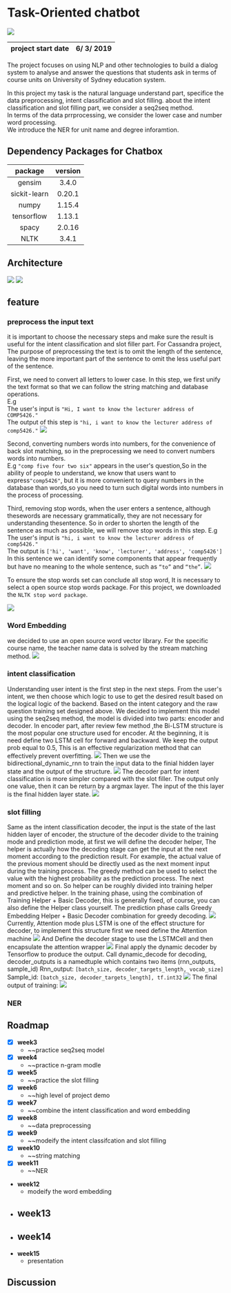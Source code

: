 # Task-Oriented chatbot
<img src="https://cdn.technologyadvice.com/wp-content/uploads/2018/02/friendly-chatbot-700x408.jpg">

|project start date|6/ 3/ 2019|
|:---:|:---:|

The project focuses on using NLP and other technologies to build a dialog system to analyse and answer the questions that students ask in terms of course units on University of Sydney education system.  

In this project my task is the natural language understand part, specifice the data preprocessing, intent classification and slot filling. about the intent classification and slot filling part, we consider a seq2seq method.   
In terms of the data prrprocessing, we consider the lower case and number word processing.  
We introduce the NER for unit name and degree inforamtion.

## Dependency Packages for Chatbox
|package|version|
|:---:|:---:|
|gensim|3.4.0|
|sickit-learn|0.20.1|
|numpy|1.15.4|
|tensorflow|1.13.1|
|spacy|2.0.16|
|NLTK|3.4.1|

## Architecture
<img src="https://github.com/teddy-ssy/Task-oriented-chatbot/blob/master/reademe/architicture.png">
<img src="https://github.com/teddy-ssy/Task-oriented-chatbot/blob/master/reademe/architicture2.png">

## feature

### preprocess the input text

it is important to choose the necessary steps and make sure the result is useful for the intent classification and slot filler part. For Cassandra project, The purpose of preprocessing the text is to omit the length of the sentence, leaving the more important part of the sentence to omit the less useful part of the sentence.

First, we need to convert all letters to lower case. In this step, we first unify the text format so that we can follow the string matching and database operations.  
E.g  
The user's input is `"Hi, I want to know the lecturer address of COMP5426."`  
The output of this step is `"hi, i want to know the lecturer address of comp5426."`
<img src="https://github.com/teddy-ssy/Task-oriented-chatbot/blob/master/reademe/preprocessing%201.png">

Second, converting numbers words into numbers, 
for the convenience of back slot matching, so in the preprocessing we need to convert numbers words into
numbers.  
E.g
`"comp five four two six"` appears in the user's question,So in the ability of people to understand, we know that users want to express`"comp5426"`, but it is more convenient to query numbers in the database than words,so you need to turn such digital words into numbers in the process of processing.

Third, removing stop words, 
when the user enters a sentence, although thesewords are necessary grammatically, they are not necessary for understanding thesentence. So in order to shorten the length of the sentence as much as possible, we
will remove stop words in this step.
E.g
The user's input is `"hi, i want to know the lecturer address of comp5426."`  
The output is `['hi', 'want', 'know', 'lecturer', 'address', 'comp5426']`  
In this sentence we can identify some components that appear frequently but have no meaning to the whole sentence, such as `“to”` and `“the”`.
<img src="https://github.com/teddy-ssy/Task-oriented-chatbot/blob/master/reademe/processing2.png">

To ensure the stop words set can conclude all stop word, It is necessary to select a open source stop words package. For this project, we downloaded the `NLTK stop word package`.

<img src="https://github.com/teddy-ssy/Task-oriented-chatbot/blob/master/reademe/preprocessing3.png">

### Word Embedding

we decided to use an open source word vector library. For the specific course name, the teacher name data is solved by the stream matching method.
<img src="https://github.com/teddy-ssy/Task-oriented-chatbot/blob/master/reademe/%E5%B1%8F%E5%B9%95%E5%BF%AB%E7%85%A7%202019-05-21%20%E4%B8%8B%E5%8D%8810.00.12.png">

### intent classification

Understanding user intent is the first step in the next steps. From the user's intent, we then choose which logic to use to get the desired result based on the logical logic of the backend. Based on the intent category and the raw question training set designed above. We decided to implement this model using the seq2seq method, the model is divided into two parts: encoder and decoder.
In encoder part, after review few method ,the Bi-LSTM structure is the most popular one structure used for encoder. At the beginning, it is need define two LSTM cell for forward and backward. We keep the output prob equal to 0.5, This is an effective regularization method that can effectively prevent overfitting.
<img src="https://github.com/teddy-ssy/Task-oriented-chatbot/blob/master/reademe/intent1.png">
Then we use the bidirectional_dynamic_rnn to train the input data to the finial
hidden layer state and the output of the structure.
<img src="https://github.com/teddy-ssy/Task-oriented-chatbot/blob/master/reademe/intent2.png">
The decoder part for intent classification is more simpler compared with the slot
filler. The output only one value, then it can be return by a argmax layer. The input of
the this layer is the final hidden layer state.
<img src="https://github.com/teddy-ssy/Task-oriented-chatbot/blob/master/reademe/intent3.png">

### slot filling 

Same as the intent classification decoder, the input is the state of the last
hidden layer of encoder, the structure of the decoder divide to the training mode and
prediction mode, at first we will define the decoder helper, The helper is actually
how the decoding stage can get the input at the next moment according to the
prediction result. For example, the actual value of the previous moment should be
directly used as the next moment input during the training process. The greedy
method can be used to select the value with the highest probability as the prediction
process. The next moment and so on. So helper can be roughly divided into training
helper and predictive helper.
In the training phase, using the combination of Training Helper + Basic
Decoder, this is generally fixed, of course, you can also define the Helper class
yourself. The prediction phase calls Greedy Embedding Helper + Basic Decoder
combination for greedy decoding.
<img src="https://github.com/teddy-ssy/Task-oriented-chatbot/blob/master/reademe/slot1.png">
Currently, Attention mode plus LSTM is one of the effect structure for decoder,
to implement this structure first we need define the Attention machine
<img src="https://github.com/teddy-ssy/Task-oriented-chatbot/blob/master/reademe/slot2.png">
And Define the decoder stage to use the LSTMCell and then encapsulate the
attention wrapper
<img src="https://github.com/teddy-ssy/Task-oriented-chatbot/blob/master/reademe/slot3.png">
Final apply the dynamic decoder by Tensorflow to produce the output. Call
dynamic_decode for decoding, decoder_outputs is a namedtuple which contains two
items (rnn_outputs, sample_id)
Rnn_output: `[batch_size, decoder_targets_length, vocab_size]`
Sample_id: `[batch_size, decoder_targets_length], tf.int32`
<img src="https://github.com/teddy-ssy/Task-oriented-chatbot/blob/master/reademe/slot4.png">
The final output of training:
<img src="https://github.com/teddy-ssy/Task-oriented-chatbot/blob/master/reademe/slot5.png">

### NER

## Roadmap

- [x] **week3** 
    - ~~practice seq2seq model 
- [x] **week4** 
    - ~~practice n-gram modle
- [x] **week5** 
    - ~~practice the slot filling 
- [x] **week6** 
    - ~~high level of project demo
- [x] **week7** 
    - ~~combine the intent classification and word embedding
- [x] **week8** 
    - ~~data preprocessing
- [x] **week9** 
    - ~~modeify the intent classifcation and slot filling 
- [x] **week10** 
    - ~~string matching
- [x] **week11** 
    - ~~NER 
- **week12** 
    - modeify the word embedding
- **week13** 
    -
- **week14** 
    -
- **week15** 
    - presentation



## Discussion

